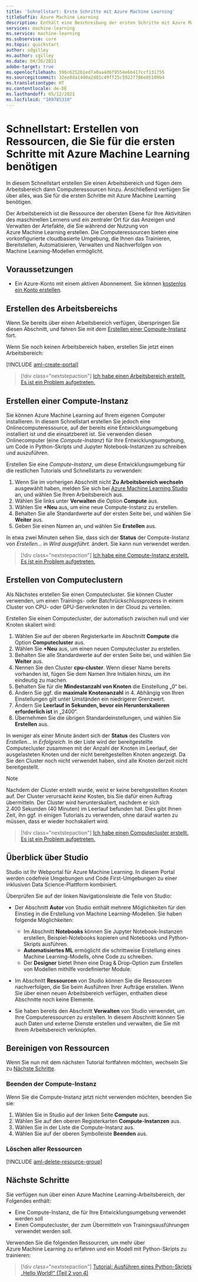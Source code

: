 ```yaml
---
title: 'Schnellstart: Erste Schritte mit Azure Machine Learning'
titleSuffix: Azure Machine Learning
description: Enthält eine Beschreibung der ersten Schritte mit Azure Machine Learning.  Richten Sie einen Arbeitsbereich ein, und fügen Sie Computeressourcen hinzu, um Ihre Entwicklungsumgebung zu erstellen.
services: machine-learning
ms.service: machine-learning
ms.subservice: core
ms.topic: quickstart
author: sdgilley
ms.author: sgilley
ms.date: 04/26/2021
adobe-target: true
ms.openlocfilehash: 596c6252b1ed7a0aa4d6f9554e6b417ccf131755
ms.sourcegitcommit: 32ee8da1440a2d81c49ff25c5922f786e85109b4
ms.translationtype: HT
ms.contentlocale: de-DE
ms.lasthandoff: 05/12/2021
ms.locfileid: "109785310"
---
```

# <a name="quickstart-create-resources-youll-need-to-get-started-with-azure-machine-learning"></a>Schnellstart: Erstellen von Ressourcen, die Sie für die ersten Schritte mit Azure Machine Learning benötigen

In diesem Schnellstart erstellen Sie einen Arbeitsbereich und fügen dem Arbeitsbereich dann Computeressourcen hinzu. Anschließend verfügen Sie über alles, was Sie für die ersten Schritte mit Azure Machine Learning benötigen.  

Der Arbeitsbereich ist die Ressource der obersten Ebene für Ihre Aktivitäten des maschinellen Lernens und ein zentraler Ort für das Anzeigen und Verwalten der Artefakte, die Sie während der Nutzung von Azure Machine Learning erstellen. Die Computeressourcen bieten eine vorkonfigurierte cloudbasierte Umgebung, die Ihnen das Trainieren, Bereitstellen, Automatisieren, Verwalten und Nachverfolgen von Machine Learning-Modellen ermöglicht.


## <a name="prerequisites"></a>Voraussetzungen

- Ein Azure-Konto mit einem aktiven Abonnement. Sie können [kostenlos ein Konto erstellen](https://azure.microsoft.com/free/?WT.mc_id=A261C142F).

## <a name="create-the-workspace"></a>Erstellen des Arbeitsbereichs

Wenn Sie bereits über einen Arbeitsbereich verfügen, überspringen Sie diesen Abschnitt, und fahren Sie mit dem [Erstellen einer Compute-Instanz](#instance) fort.

Wenn Sie noch keinen Arbeitsbereich haben, erstellen Sie jetzt einen Arbeitsbereich:

[!INCLUDE [aml-create-portal](../../includes/aml-create-in-portal.md)]

> [!div class="nextstepaction"]
> [Ich habe einen Arbeitsbereich erstellt.](?success=create-workspace#instance) [Es ist ein Problem aufgetreten.](https://www.research.net/r/7C8Z3DN?issue=create-workspace)


## <a name="create-compute-instance"></a><a name="instance"></a> Erstellen einer Compute-Instanz

Sie können Azure Machine Learning auf Ihrem eigenen Computer installieren.  In diesem Schnellstart erstellen Sie jedoch eine Onlinecomputeressource, auf der bereits eine Entwicklungsumgebung installiert ist und die einsatzbereit ist.  Sie verwenden diesen Onlinecomputer (eine *Compute-Instanz*) für Ihre Entwicklungsumgebung, um Code in Python-Skripts und Jupyter Notebook-Instanzen zu schreiben und auszuführen.

Erstellen Sie eine *Compute-Instanz*, um diese Entwicklungsumgebung für die restlichen Tutorials und Schnellstarts zu verwenden:

1. Wenn Sie im vorherigen Abschnitt nicht **Zu Arbeitsbereich wechseln** ausgewählt haben, melden Sie sich bei [Azure Machine Learning Studio](https://ml.azure.com) an, und wählen Sie Ihren Arbeitsbereich aus.
1. Wählen Sie links unter **Verwalten** die Option **Compute** aus.
1. Wählen Sie **+Neu** aus, um eine neue Compute-Instanz zu erstellen.
1. Behalten Sie alle Standardwerte auf der ersten Seite bei, und wählen Sie **Weiter** aus.
1. Geben Sie einen Namen an, und wählen Sie **Erstellen** aus.
 
In etwa zwei Minuten sehen Sie, dass sich der **Status** der Compute-Instanz von *Erstellen...* in *Wird ausgeführt.* ändert.  Sie kann nun verwendet werden.  

> [!div class="nextstepaction"]
> [Ich habe eine Compute-Instanz erstellt.](?success=create-instance#cluster) [Es ist ein Problem aufgetreten.](https://www.research.net/r/7C8Z3DN?issue=create-instance)

## <a name="create-compute-clusters"></a><a name="cluster"></a> Erstellen von Computeclustern

Als Nächstes erstellen Sie einen Computecluster.  Sie können Cluster verwenden, um einen Trainings- oder Batchrückschlussprozess in einem Cluster von CPU- oder GPU-Serverknoten in der Cloud zu verteilen.

Erstellen Sie einen Computecluster, der automatisch zwischen null und vier Knoten skaliert wird:

1. Wählen Sie auf der oberen Registerkarte im Abschnitt **Compute** die Option **Computecluster** aus.
1. Wählen Sie **+Neu** aus, um einen neuen Computecluster zu erstellen.
1. Behalten Sie alle Standardwerte auf der ersten Seite bei, und wählen Sie **Weiter** aus.
1. Nennen Sie den Cluster **cpu-cluster**.  Wenn dieser Name bereits vorhanden ist, fügen Sie dem Namen Ihre Initialen hinzu, um ihn eindeutig zu machen.
1. Behalten Sie für die **Mindestanzahl von Knoten** die Einstellung „0“ bei.
1. Ändern Sie ggf. die **maximale Knotenanzahl** in 4.  Abhängig von Ihren Einstellungen gilt unter Umständen ein niedrigerer Grenzwert.
1. Ändern Sie **Leerlauf in Sekunden, bevor ein Herunterskalieren erforderlich ist** in „2400“.
1. Übernehmen Sie die übrigen Standardeinstellungen, und wählen Sie **Erstellen** aus.

In weniger als einer Minute ändert sich der **Status** des Clusters von *Erstellen...* in *Erfolgreich*.  In der Liste wird der bereitgestellte Computecluster zusammen mit der Anzahl der Knoten im Leerlauf, der ausgelasteten Knoten und der nicht bereitgestellten Knoten angezeigt.  Da Sie den Cluster noch nicht verwendet haben, sind alle Knoten derzeit nicht bereitgestellt. 

> [!NOTE]
> Nachdem der Cluster erstellt wurde, weist er keine bereitgestellten Knoten auf. Der Cluster verursacht *keine* Kosten, bis Sie dafür einen Auftrag übermitteln. Der Cluster wird herunterskaliert, nachdem er sich 2.400 Sekunden (40 Minuten) im Leerlauf befunden hat.  Dies gibt Ihnen Zeit, ihn ggf. in einigen Tutorials zu verwenden, ohne darauf warten zu müssen, dass er wieder hochskaliert wird.

> [!div class="nextstepaction"]
> [Ich habe einen Computecluster erstellt.](?success=create-compute-cluster#clean-up) [Es ist ein Problem aufgetreten.](https://www.research.net/r/7C8Z3DN?issue=create-compute-cluster)

## <a name="quick-tour-of-the-studio"></a><a name="studio"></a> Überblick über Studio

Studio ist Ihr Webportal für Azure Machine Learning. In diesem Portal werden codefreie Umgebungen und Code First-Umgebungen zu einer inklusiven Data Science-Plattform kombiniert.

Überprüfen Sie auf der linken Navigationsleiste die Teile von Studio:

* Der Abschnitt **Autor** von Studio enthält mehrere Möglichkeiten für den Einstieg in die Erstellung von Machine Learning-Modellen.  Sie haben folgende Möglichkeiten:

    * Im Abschnitt **Notebooks** können Sie Jupyter Notebook-Instanzen erstellen, Beispiel-Notebooks kopieren und Notebooks und Python-Skripts ausführen.
    * **Automatisiertes ML** ermöglicht die schrittweise Erstellung eines Machine Learning-Modells, ohne Code zu schreiben.
    * Der **Designer** bietet Ihnen eine Drag & Drop-Option zum Erstellen von Modellen mithilfe vordefinierter Module.

* Im Abschnitt **Ressourcen** von Studio können Sie die Ressourcen nachverfolgen, die Sie beim Ausführen Ihrer Aufträge erstellen.  Wenn Sie über einen neuen Arbeitsbereich verfügen, enthalten diese Abschnitte noch keine Elemente.

* Sie haben bereits den Abschnitt **Verwalten** von Studio verwendet, um Ihre Computeressourcen zu erstellen.  In diesem Abschnitt können Sie auch Daten und externe Dienste erstellen und verwalten, die Sie mit Ihrem Arbeitsbereich verknüpfen.  

## <a name="clean-up-resources"></a><a name="clean-up"></a>Bereinigen von Ressourcen

Wenn Sie nun mit dem nächsten Tutorial fortfahren möchten, wechseln Sie zu [Nächste Schritte](#next-steps).

### <a name="stop-compute-instance"></a>Beenden der Compute-Instanz

Wenn Sie die Compute-Instanz jetzt nicht verwenden möchten, beenden Sie sie:

1. Wählen Sie in Studio auf der linken Seite **Compute** aus.
1. Wählen Sie auf den oberen Registerkarten **Compute-Instanzen** aus.
1. Wählen Sie in der Liste die Compute-Instanz aus.
1. Wählen Sie auf der oberen Symbolleiste **Beenden** aus.

### <a name="delete-all-resources"></a>Löschen aller Ressourcen

[!INCLUDE [aml-delete-resource-group](../../includes/aml-delete-resource-group.md)]

## <a name="next-steps"></a>Nächste Schritte

Sie verfügen nun über einen Azure Machine Learning-Arbeitsbereich, der Folgendes enthält:

- Eine Compute-Instanz, die für Ihre Entwicklungsumgebung verwendet werden soll
- Einen Computecluster, der zum Übermitteln von Trainingsausführungen verwendet werden soll.

Verwenden Sie die folgenden Ressourcen, um mehr über Azure Machine Learning zu erfahren und ein Modell mit Python-Skripts zu trainieren:

> [!div class="nextstepaction"]
> [Tutorial: Ausführen eines Python-Skripts „Hello World!“ (Teil 2 von 4)](tutorial-1st-experiment-hello-world.md)
>
